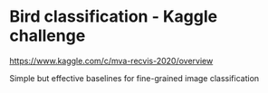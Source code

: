 # Bird classification - Kaggle challenge

https://www.kaggle.com/c/mva-recvis-2020/overview

Simple but effective baselines for fine-grained image classification
